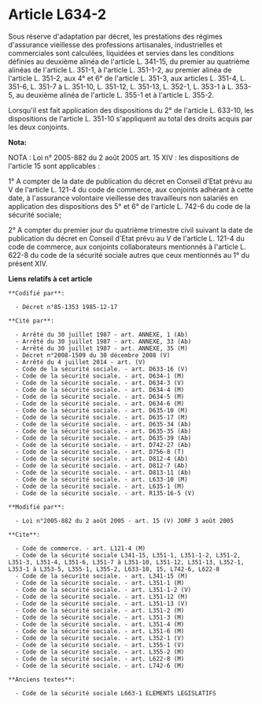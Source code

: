 # Article L634-2

Sous réserve d'adaptation par décret, les prestations des régimes d'assurance vieillesse des professions artisanales,
industrielles et commerciales sont calculées, liquidées et servies dans les conditions définies au deuxième alinéa de
l'article L. 341-15, du premier au quatrième alinéas de l'article L. 351-1, à l'article L. 351-1-2, au premier alinéa de
l'article L. 351-2, aux 4° et 6° de l'article L. 351-3, aux articles L. 351-4, L. 351-6, L. 351-7 à L. 351-10, L. 351-12, L.
351-13, L. 352-1, L. 353-1 à L. 353-5, au deuxième alinéa de l'article L. 355-1 et à l'article L. 355-2. 

Lorsqu'il est fait application des dispositions du 2° de l'article L. 633-10, les dispositions de l'article L. 351-10
s'appliquent au total des droits acquis par les deux conjoints.

**Nota:**

NOTA : Loi n° 2005-882 du 2 août 2005 art. 15 XIV : les dispositions de l'article 15 sont applicables :

1° A compter de la date de publication du décret en Conseil d'Etat prévu au V de l'article L. 121-4 du code de commerce, aux
conjoints adhérant à cette date, à l'assurance volontaire vieillesse des travailleurs non salariés en application des
dispositions des 5° et 6° de l'article L. 742-6 du code de la sécurité sociale;

2° A compter du premier jour du quatrième trimestre civil suivant la date de publication du décret en Conseil d'Etat prévu au
V de l'article L. 121-4 du code de commerce, aux conjoints collaborateurs mentionnés à l'article L. 622-8 du code de la
sécurité sociale autres que ceux mentionnés au 1° du présent XIV.

**Liens relatifs à cet article**

	**Codifié par**:

	  - Décret n°85-1353 1985-12-17

	**Cité par**:

	  - Arrêté du 30 juillet 1987 - art. ANNEXE, 1 (Ab)
	  - Arrêté du 30 juillet 1987 - art. ANNEXE, 33 (Ab)
	  - Arrêté du 30 juillet 1987 - art. ANNEXE, 35 (M)
	  - Décret n°2008-1509 du 30 décembre 2008 (V)
	  - Arrêté du 4 juillet 2014 - art. (V)
	  - Code de la sécurité sociale. - art. D633-16 (V)
	  - Code de la sécurité sociale. - art. D634-1 (M)
	  - Code de la sécurité sociale. - art. D634-3 (V)
	  - Code de la sécurité sociale. - art. D634-4 (M)
	  - Code de la sécurité sociale. - art. D634-5 (M)
	  - Code de la sécurité sociale. - art. D634-6 (M)
	  - Code de la sécurité sociale. - art. D635-10 (M)
	  - Code de la sécurité sociale. - art. D635-17 (M)
	  - Code de la sécurité sociale. - art. D635-34 (Ab)
	  - Code de la sécurité sociale. - art. D635-35 (Ab)
	  - Code de la sécurité sociale. - art. D635-39 (Ab)
	  - Code de la sécurité sociale. - art. D742-27 (Ab)
	  - Code de la sécurité sociale. - art. D756-8 (T)
	  - Code de la sécurité sociale. - art. D812-4 (Ab)
	  - Code de la sécurité sociale. - art. D812-7 (Ab)
	  - Code de la sécurité sociale. - art. D813-11 (Ab)
	  - Code de la sécurité sociale. - art. L633-10 (M)
	  - Code de la sécurité sociale. - art. L635-1 (M)
	  - Code de la sécurité sociale. - art. R135-16-5 (V)

	**Modifié par**:

	  - Loi n°2005-882 du 2 août 2005 - art. 15 (V) JORF 3 août 2005

	**Cite**:

	  - Code de commerce. - art. L121-4 (M)
	  - Code de la sécurité sociale L341-15, L351-1, L351-1-2, L351-2, L351-3, L351-4, L351-6, L351-7 à L351-10, L351-12, L351-13, L352-1, L353-1 à L353-5, L355-1, L355-2, L633-10, 15, L742-6, L622-8
	  - Code de la sécurité sociale. - art. L341-15 (M)
	  - Code de la sécurité sociale. - art. L351-1 (M)
	  - Code de la sécurité sociale. - art. L351-1-2 (V)
	  - Code de la sécurité sociale. - art. L351-12 (M)
	  - Code de la sécurité sociale. - art. L351-13 (V)
	  - Code de la sécurité sociale. - art. L351-2 (M)
	  - Code de la sécurité sociale. - art. L351-3 (M)
	  - Code de la sécurité sociale. - art. L351-4 (M)
	  - Code de la sécurité sociale. - art. L351-6 (M)
	  - Code de la sécurité sociale. - art. L352-1 (V)
	  - Code de la sécurité sociale. - art. L355-1 (V)
	  - Code de la sécurité sociale. - art. L355-2 (M)
	  - Code de la sécurité sociale. - art. L622-8 (M)
	  - Code de la sécurité sociale. - art. L742-6 (M)

	**Anciens textes**:

	  - Code de la sécurité sociale L663-1 ELEMENTS LEGISLATIFS
